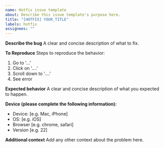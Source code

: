 ```yaml
---
name: Hotfix issue template
about: Describe this issue template's purpose here.
title: "[HOTFIX] YOUR_TITLE"
labels: hotfix
assignees: ""
---
```


**Describe the bug**
A clear and concise description of what to fix.

**To Reproduce**
Steps to reproduce the behavior:

1. Go to '...'
2. Click on '....'
3. Scroll down to '....'
4. See error

**Expected behavior**
A clear and concise description of what you expected to happen.

**Device (please complete the following information):**

- Device: [e.g. Mac, iPhone]
- OS: [e.g. iOS]
- Browser [e.g. chrome, safari]
- Version [e.g. 22]

**Additional context**
Add any other context about the problem here.
